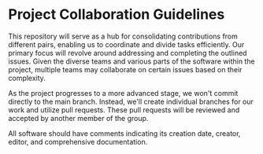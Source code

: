 # Project Collaboration Guidelines

This repository will serve as a hub for consolidating contributions from different pairs, enabling us to coordinate and divide tasks efficiently.
Our primary focus will revolve around addressing and completing the outlined issues. Given the diverse teams and various parts of the software within the project, multiple teams may collaborate on certain issues based on their complexity.

As the project progresses to a more advanced stage, we won't commit directly to the main branch. Instead, we'll create individual branches for our work and utilize pull requests. These pull requests will be reviewed and accepted by another member of the group.

All software should have comments indicating its creation date, creator, editor, and comprehensive documentation.
